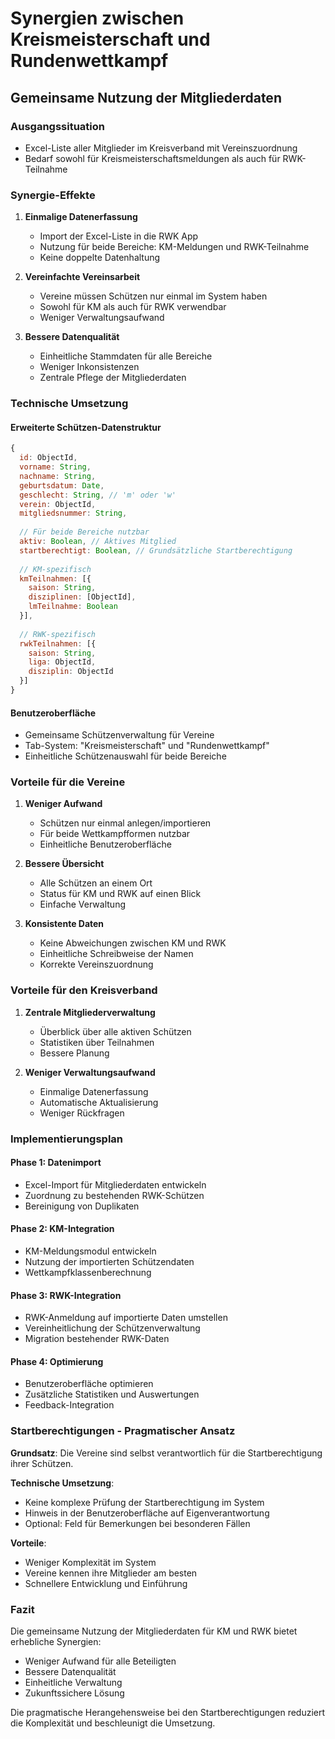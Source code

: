 # Synergien zwischen Kreismeisterschaft und Rundenwettkampf

## Gemeinsame Nutzung der Mitgliederdaten

### Ausgangssituation
- Excel-Liste aller Mitglieder im Kreisverband mit Vereinszuordnung
- Bedarf sowohl für Kreismeisterschaftsmeldungen als auch für RWK-Teilnahme

### Synergie-Effekte

1. **Einmalige Datenerfassung**
   - Import der Excel-Liste in die RWK App
   - Nutzung für beide Bereiche: KM-Meldungen und RWK-Teilnahme
   - Keine doppelte Datenhaltung

2. **Vereinfachte Vereinsarbeit**
   - Vereine müssen Schützen nur einmal im System haben
   - Sowohl für KM als auch für RWK verwendbar
   - Weniger Verwaltungsaufwand

3. **Bessere Datenqualität**
   - Einheitliche Stammdaten für alle Bereiche
   - Weniger Inkonsistenzen
   - Zentrale Pflege der Mitgliederdaten

### Technische Umsetzung

#### Erweiterte Schützen-Datenstruktur
```javascript
{
  id: ObjectId,
  vorname: String,
  nachname: String,
  geburtsdatum: Date,
  geschlecht: String, // 'm' oder 'w'
  verein: ObjectId,
  mitgliedsnummer: String,
  
  // Für beide Bereiche nutzbar
  aktiv: Boolean, // Aktives Mitglied
  startberechtigt: Boolean, // Grundsätzliche Startberechtigung
  
  // KM-spezifisch
  kmTeilnahmen: [{
    saison: String,
    disziplinen: [ObjectId],
    lmTeilnahme: Boolean
  }],
  
  // RWK-spezifisch
  rwkTeilnahmen: [{
    saison: String,
    liga: ObjectId,
    disziplin: ObjectId
  }]
}
```

#### Benutzeroberfläche
- Gemeinsame Schützenverwaltung für Vereine
- Tab-System: "Kreismeisterschaft" und "Rundenwettkampf"
- Einheitliche Schützenauswahl für beide Bereiche

### Vorteile für die Vereine

1. **Weniger Aufwand**
   - Schützen nur einmal anlegen/importieren
   - Für beide Wettkampfformen nutzbar
   - Einheitliche Benutzeroberfläche

2. **Bessere Übersicht**
   - Alle Schützen an einem Ort
   - Status für KM und RWK auf einen Blick
   - Einfache Verwaltung

3. **Konsistente Daten**
   - Keine Abweichungen zwischen KM und RWK
   - Einheitliche Schreibweise der Namen
   - Korrekte Vereinszuordnung

### Vorteile für den Kreisverband

1. **Zentrale Mitgliederverwaltung**
   - Überblick über alle aktiven Schützen
   - Statistiken über Teilnahmen
   - Bessere Planung

2. **Weniger Verwaltungsaufwand**
   - Einmalige Datenerfassung
   - Automatische Aktualisierung
   - Weniger Rückfragen

### Implementierungsplan

#### Phase 1: Datenimport
- Excel-Import für Mitgliederdaten entwickeln
- Zuordnung zu bestehenden RWK-Schützen
- Bereinigung von Duplikaten

#### Phase 2: KM-Integration
- KM-Meldungsmodul entwickeln
- Nutzung der importierten Schützendaten
- Wettkampfklassenberechnung

#### Phase 3: RWK-Integration
- RWK-Anmeldung auf importierte Daten umstellen
- Vereinheitlichung der Schützenverwaltung
- Migration bestehender RWK-Daten

#### Phase 4: Optimierung
- Benutzeroberfläche optimieren
- Zusätzliche Statistiken und Auswertungen
- Feedback-Integration

### Startberechtigungen - Pragmatischer Ansatz

**Grundsatz**: Die Vereine sind selbst verantwortlich für die Startberechtigung ihrer Schützen.

**Technische Umsetzung**:
- Keine komplexe Prüfung der Startberechtigung im System
- Hinweis in der Benutzeroberfläche auf Eigenverantwortung
- Optional: Feld für Bemerkungen bei besonderen Fällen

**Vorteile**:
- Weniger Komplexität im System
- Vereine kennen ihre Mitglieder am besten
- Schnellere Entwicklung und Einführung

### Fazit

Die gemeinsame Nutzung der Mitgliederdaten für KM und RWK bietet erhebliche Synergien:
- Weniger Aufwand für alle Beteiligten
- Bessere Datenqualität
- Einheitliche Verwaltung
- Zukunftssichere Lösung

Die pragmatische Herangehensweise bei den Startberechtigungen reduziert die Komplexität und beschleunigt die Umsetzung.
